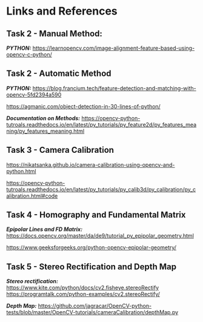 # Links and References
## Task 2 - Manual Method:
***PYTHON:***
https://learnopencv.com/image-alignment-feature-based-using-opencv-c-python/

## Task 2 - Automatic Method
***PYTHON:***
https://blog.francium.tech/feature-detection-and-matching-with-opencv-5fd2394a590

https://agmanic.com/object-detection-in-30-lines-of-python/

***Documentation on Methods:***
https://opencv-python-tutroals.readthedocs.io/en/latest/py_tutorials/py_feature2d/py_features_meaning/py_features_meaning.html

## Task 3 - Camera Calibration

https://nikatsanka.github.io/camera-calibration-using-opencv-and-python.html

https://opencv-python-tutroals.readthedocs.io/en/latest/py_tutorials/py_calib3d/py_calibration/py_calibration.html#code

## Task 4 - Homography and Fundamental Matrix 

***Epipolar Lines and FD Matrix:***
https://docs.opencv.org/master/da/de9/tutorial_py_epipolar_geometry.html

https://www.geeksforgeeks.org/python-opencv-epipolar-geometry/

## Task 5 - Stereo Rectification and Depth Map

***Stereo rectification:***
https://www.kite.com/python/docs/cv2.fisheye.stereoRectify
https://programtalk.com/python-examples/cv2.stereoRectify/

***Depth Map:***
https://github.com/jagracar/OpenCV-python-tests/blob/master/OpenCV-tutorials/cameraCalibration/depthMap.py

